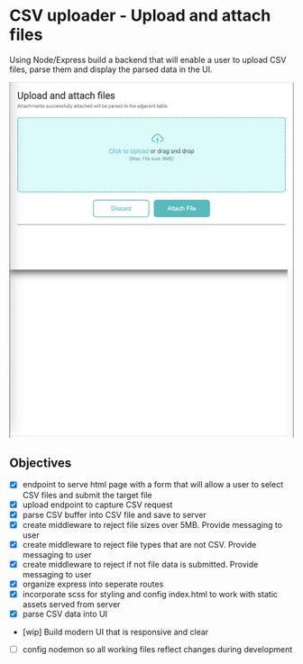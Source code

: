 # CSV uploader - Upload and attach files

Using Node/Express build a backend that will enable a user to upload CSV files, parse them and display the parsed data in the UI.

![screen capture of implementation](./READMEassets/ui-design.png)

## Objectives

- [x] endpoint to serve html page with a form that will allow a user to select CSV files and submit the target file
- [x] upload endpoint to capture CSV request
- [x] parse CSV buffer into CSV file and save to server
- [x] create middleware to reject file sizes over 5MB. Provide messaging to user
- [x] create middleware to reject file types that are not CSV. Provide messaging to user
- [x] create middleware to reject if not file data is submitted. Provide messaging to user
- [x] organize express into seperate routes
- [x] incorporate scss for styling and config index.html to work with static assets served from server
- [x] parse CSV data into UI
- [wip] Build modern UI that is responsive and clear
- [ ] config nodemon so all working files reflect changes during development

